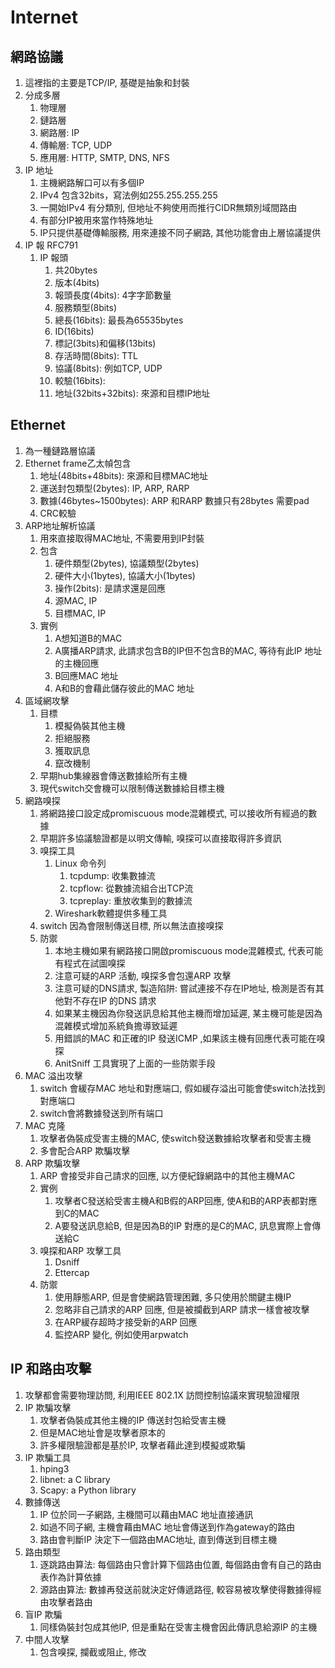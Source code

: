 # Internet
## 網路協議
1. 這裡指的主要是TCP/IP, 基礎是抽象和封裝
2. 分成多層
    1. 物理層
    2. 鏈路層
    3. 網路層: IP
    4. 傳輸層: TCP, UDP
    5. 應用層: HTTP, SMTP, DNS, NFS
3. IP 地址
    1. 主機網路解口可以有多個IP
    2. IPv4 包含32bits，寫法例如255.255.255.255
    3. 一開始IPv4 有分類別, 但地址不夠使用而推行CIDR無類別域間路由
    4. 有部分IP被用來當作特殊地址
    5. IP只提供基礎傳輸服務, 用來連接不同子網路, 其他功能會由上層協議提供
4. IP 報 RFC791
    1. IP 報頭
        1. 共20bytes
        2. 版本(4bits)
        3. 報頭長度(4bits): 4字字節數量
        4. 服務類型(8bits)
        5. 總長(16bits): 最長為65535bytes
        6. ID(16bits)
        7. 標記(3bits)和偏移(13bits)
        8. 存活時間(8bits): TTL
        9. 協議(8bits): 例如TCP, UDP
        10. 較驗(16bits): 
        11. 地址(32bits+32bits): 來源和目標IP地址


## Ethernet
1. 為一種鏈路層協議
2. Ethernet frame乙太幀包含
    1. 地址(48bits+48bits): 來源和目標MAC地址
    2. 運送封包類型(2bytes): IP, ARP, RARP
    3. 數據(46bytes~1500bytes): ARP 和RARP 數據只有28bytes 需要pad
    4. CRC較驗
3. ARP地址解析協議
    1. 用來直接取得MAC地址, 不需要用到IP封裝
    2. 包含
        1. 硬件類型(2bytes), 協議類型(2bytes)
        2. 硬件大小(1bytes), 協議大小(1bytes)
        3. 操作(2bits): 是請求還是回應
        4. 源MAC, IP
        5. 目標MAC, IP
    3. 實例
        1. A想知道B的MAC
        2. A廣播ARP請求, 此請求包含B的IP但不包含B的MAC, 等待有此IP 地址的主機回應
        3. B回應MAC 地址 
        4. A和B的會藉此儲存彼此的MAC 地址
4. 區域網攻擊
    1. 目標
        1. 模擬偽裝其他主機
        2. 拒絕服務
        3. 獲取訊息
        4. 竄改機制
    2. 早期hub集線器會傳送數據給所有主機
    3. 現代switch交會機可以限制傳送數據給目標主機
5. 網路嗅探
    1. 將網路接口設定成promiscuous mode混雜模式, 可以接收所有經過的數據
    2. 早期許多協議驗證都是以明文傳輸, 嗅探可以直接取得許多資訊
    3. 嗅探工具
        1. Linux 命令列
            1. tcpdump: 收集數據流
            2. tcpflow: 從數據流組合出TCP流
            3. tcpreplay: 重放收集到的數據流
        2. Wireshark軟體提供多種工具
    4. switch 因為會限制傳送目標, 所以無法直接嗅探
    5. 防禦
        1. 本地主機如果有網路接口開啟promiscuous mode混雜模式, 代表可能有程式在試圖嗅探
        2. 注意可疑的ARP 活動, 嗅探多會包還ARP 攻擊
        3. 注意可疑的DNS請求, 製造陷阱: 嘗試連接不存在IP地址, 檢測是否有其他對不存在IP 的DNS 請求
        4. 如果某主機因為你發送訊息給其他主機而增加延遲, 某主機可能是因為混雜模式增加系統負擔導致延遲
        5. 用錯誤的MAC 和正確的IP 發送ICMP ,如果該主機有回應代表可能在嗅探
        6. AnitSniff 工具實現了上面的一些防禦手段
6. MAC 溢出攻擊
    1. switch 會緩存MAC 地址和對應端口, 假如緩存溢出可能會使switch法找到對應端口
    2. switch會將數據發送到所有端口
7. MAC 克隆
    1. 攻擊者偽裝成受害主機的MAC, 使switch發送數據給攻擊者和受害主機
    2. 多會配合ARP 欺騙攻擊
8. ARP 欺騙攻擊
    1. ARP 會接受非自己請求的回應, 以方便紀錄網路中的其他主機MAC
    2. 實例
        1. 攻擊者C發送給受害主機A和B假的ARP回應, 使A和B的ARP表都對應到C的MAC
        2. A要發送訊息給B, 但是因為B的IP 對應的是C的MAC, 訊息實際上會傳送給C
    3. 嗅探和ARP 攻擊工具
        1. Dsniff
        2. Ettercap
    4. 防禦
        1. 使用靜態ARP, 但是會使網路管理困難, 多只使用於關鍵主機IP
        2. 忽略非自己請求的ARP 回應, 但是被攔截到ARP 請求一樣會被攻擊
        3. 在ARP緩存超時才接受新的ARP 回應
        4. 監控ARP 變化, 例如使用arpwatch


## IP 和路由攻擊
1. 攻擊都會需要物理訪問, 利用IEEE 802.1X 訪問控制協議來實現驗證權限
2. IP 欺騙攻擊
    1. 攻擊者偽裝成其他主機的IP 傳送封包給受害主機
    2. 但是MAC地址會是攻擊者原本的
    3. 許多權限驗證都是基於IP, 攻擊者藉此達到模擬或欺騙
3. IP 欺騙工具
    1. hping3
    2. libnet: a C library
    3. Scapy: a Python library
4. 數據傳送
    1. IP 位於同一子網路, 主機間可以藉由MAC 地址直接通訊
    2. 如過不同子網, 主機會藉由MAC 地址會傳送到作為gateway的路由
    3. 路由會判斷IP 決定下一個路由MAC地址, 直到傳送到目標主機
5. 路由類型
    1. 逐跳路由算法: 每個路由只會計算下個路由位置, 每個路由會有自己的路由表作為計算依據
    2. 源路由算法: 數據再發送前就決定好傳遞路徑, 較容易被攻擊使得數據得經由攻擊者路由
6. 盲IP 欺騙
    1. 同樣偽裝封包成其他IP, 但是重點在受害主機會因此傳訊息給源IP 的主機
7. 中間人攻擊
    1. 包含嗅探, 攔截或阻止, 修改

